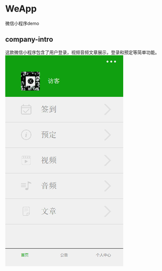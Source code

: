 # WeApp
微信小程序demo

## company-intro
这款微信小程序包含了用户登录，视频音频文章展示，登录和预定等简单功能。
![images](https://github.com/emloxe/WeApp/blob/master/images/2017020701.gif)